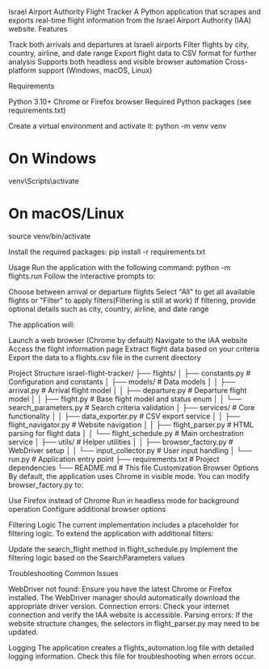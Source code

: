 Israel Airport Authority Flight Tracker
A Python application that scrapes and exports real-time flight information from the Israel Airport Authority (IAA) website.
Features

Track both arrivals and departures at Israeli airports
Filter flights by city, country, airline, and date range
Export flight data to CSV format for further analysis
Supports both headless and visible browser automation
Cross-platform support (Windows, macOS, Linux)

Requirements

Python 3.10+
Chrome or Firefox browser
Required Python packages (see requirements.txt)


Create a virtual environment and activate it:
python -m venv venv

# On Windows
venv\Scripts\activate

# On macOS/Linux
source venv/bin/activate

Install the required packages:
pip install -r requirements.txt


Usage
Run the application with the following command:
python -m flights.run
Follow the interactive prompts to:

Choose between arrival or departure flights
Select "All" to get all available flights or "Filter" to apply filters(Filtering is still at work)
If filtering, provide optional details such as city, country, airline, and date range

The application will:

Launch a web browser (Chrome by default)
Navigate to the IAA website
Access the flight information page
Extract flight data based on your criteria
Export the data to a flights.csv file in the current directory

Project Structure
israel-flight-tracker/
├── flights/
│   ├── constants.py            # Configuration and constants
│   ├── models/                 # Data models
│   │   ├── arrival.py          # Arrival flight model
│   │   ├── departure.py        # Departure flight model
│   │   ├── flight.py           # Base flight model and status enum
│   │   └── search_parameters.py # Search criteria validation
│   ├── services/               # Core functionality
│   │   ├── data_exporter.py    # CSV export service
│   │   ├── flight_navigator.py # Website navigation
│   │   ├── flight_parser.py    # HTML parsing for flight data
│   │   └── flight_schedule.py  # Main orchestration service
│   ├── utils/                  # Helper utilities
│   │   ├── browser_factory.py  # WebDriver setup
│   │   └── input_collector.py  # User input handling
│   └── run.py                  # Application entry point
├── requirements.txt            # Project dependencies
└── README.md                   # This file
Customization
Browser Options
By default, the application uses Chrome in visible mode. You can modify browser_factory.py to:

Use Firefox instead of Chrome
Run in headless mode for background operation
Configure additional browser options

Filtering Logic
The current implementation includes a placeholder for filtering logic. To extend the application with additional filters:

Update the search_flight method in flight_schedule.py
Implement the filtering logic based on the SearchParameters values

Troubleshooting
Common Issues

WebDriver not found: Ensure you have the latest Chrome or Firefox installed. The WebDriver manager should automatically download the appropriate driver version.
Connection errors: Check your internet connection and verify the IAA website is accessible.
Parsing errors: If the website structure changes, the selectors in flight_parser.py may need to be updated.

Logging
The application creates a flights_automation.log file with detailed logging information. Check this file for troubleshooting when errors occur.
